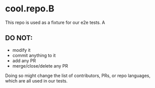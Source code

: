 # cool.repo.B

This repo is used as a fixture for our e2e tests. A

## DO NOT:

- modify it
- commit anything to it
- add any PR
- merge/close/delete any PR

Doing so might change the list of contributors, PRs, or repo languages, which are all used in our tests.

